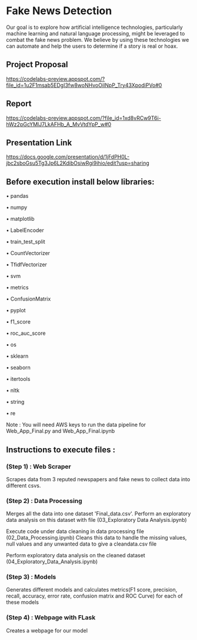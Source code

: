 # Fake News Detection
Our goal is to explore how artificial intelligence technologies, particularly machine learning and natural language processing, might be leveraged to combat the fake news problem. We believe by using these technologies we can automate and help the users to determine if a story is real or hoax.

## Project Proposal
https://codelabs-preview.appspot.com/?file_id=1u2F1msab5EDgI3fw8woNHvoOiINpP_Try43XpodiPVo#0

## Report

https://codelabs-preview.appspot.com/?file_id=1xd8vRCw9T6i-hWz2pGcYMlJ7LkAFHb_A_MvVtdYpP_w#0

## Presentation Link

https://docs.google.com/presentation/d/1jFdPH0L-jbc2sboGsu5Tg3Jp6L2KdibOsiwRgi9ihio/edit?usp=sharing

## Before execution install below libraries:
•	pandas

•	numpy

•	matplotlib

•	LabelEncoder

•	train_test_split

•	CountVectorizer

•	TfidfVectorizer

•	svm

•	metrics

•	ConfusionMatrix

•	pyplot

•	f1_score

•	roc_auc_score

•	os

•	sklearn

•	seaborn

•	itertools

•	nltk

•	string

•	re

Note : You will need AWS keys to run the data pipeline for Web_App_Final.py and Web_App_Final.ipynb

## Instructions to execute files :

### (Step 1) : Web Scraper
Scrapes data from 3 reputed newspapers and fake news to collect data into different csvs.

### (Step 2) : Data Processing
Merges all the data into one dataset 'Final_data.csv'. 
Perform an exploratory data analysis on this dataset with file (03_Exploratory Data Analysis.ipynb)

Execute code under data cleaning in data processing file (02_Data_Processing.ipynb)
Cleans this data to handle the missing values, null values and any unwanted data to give a cleandata.csv file

Perform exploratory data analysis on the cleaned dataset (04_Exploratory_Data_Analysis.ipynb)

### (Step 3) : Models
Generates different models and calculates metrics(F1 score, precision, recall, accuracy, error rate, confusion matrix and ROC Curve) for each of these models

### (Step 4) : Webpage with FLask
Creates a webpage for our model
